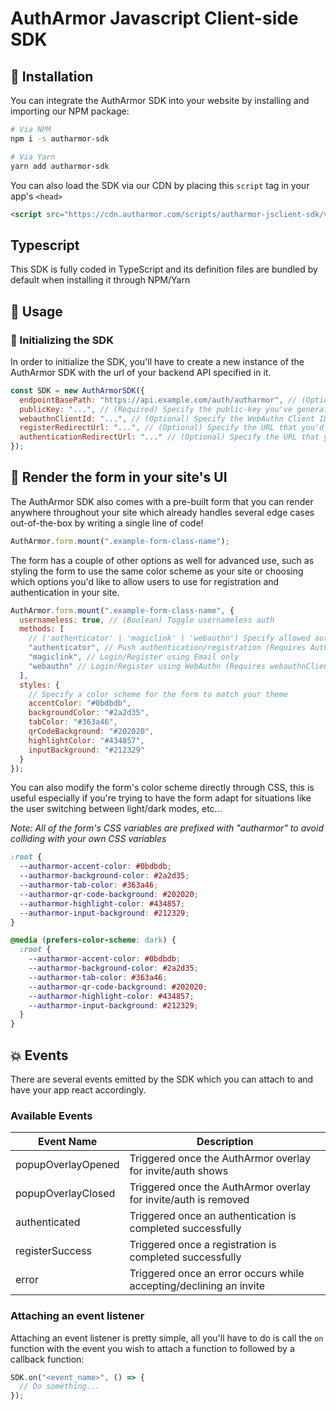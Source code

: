 # AuthArmor Javascript Client-side SDK

## 🏁 Installation

You can integrate the AuthArmor SDK into your website by installing and importing our NPM package:

```bash
# Via NPM
npm i -s autharmor-sdk

# Via Yarn
yarn add autharmor-sdk
```

You can also load the SDK via our CDN by placing this `script` tag in your app's `<head>`

```html
<script src="https://cdn.autharmor.com/scripts/autharmor-jsclient-sdk/v2.0.0/autharmor-jsclient-sdk_v2.0.0.js"></script>
```

## Typescript

This SDK is fully coded in TypeScript and its definition files are bundled by default when installing it through NPM/Yarn

## 🧭 Usage

### 🚀 Initializing the SDK

In order to initialize the SDK, you'll have to create a new instance of the AuthArmor SDK with the url of your backend API specified in it.

```javascript
const SDK = new AuthArmorSDK({
  endpointBasePath: "https://api.example.com/auth/autharmor", // (Optional) specify your backend's url
  publicKey: "...", // (Required) Specify the public-key you've generated from the AuthArmor Dashboard
  webauthnClientId: "...", // (Optional) Specify the WebAuthn Client ID you've generated from the AuthArmor Dashboard
  registerRedirectUrl: "...", // (Optional) Specify the URL that you'd like to redirect the user to after registering
  authenticationRedirectUrl: "..." // (Optional) Specify the URL that you'd like to redirect the user to after logging in
});
```

## 📃 Render the form in your site's UI

The AuthArmor SDK also comes with a pre-built form that you can render anywhere throughout your site which already handles several edge cases out-of-the-box by writing a single line of code!

```js
AuthArmor.form.mount(".example-form-class-name");
```

The form has a couple of other options as well for advanced use, such as styling the form to use the same color scheme as your site or choosing which options you'd like to allow users to use for registration and authentication in your site.

```js
AuthArmor.form.mount(".example-form-class-name", {
  usernameless: true, // (Boolean) Toggle usernameless auth
  methods: [
    // ('authenticator' | 'magiclink' | 'webauthn') Specify allowed authentication methods
    "authenticator", // Push authentication/registration (Requires AuthArmor app)
    "magiclink", // Login/Register using Email only
    "webauthn" // Login/Register using WebAuthn (Requires webauthnClientId to be specified)
  ],
  styles: {
    // Specify a color scheme for the form to match your theme
    accentColor: "#0bdbdb",
    backgroundColor: "#2a2d35",
    tabColor: "#363a46",
    qrCodeBackground: "#202020",
    highlightColor: "#434857",
    inputBackground: "#212329"
  }
});
```

You can also modify the form's color scheme directly through CSS, this is useful especially if you're trying to have the form adapt for situations like the user switching between light/dark modes, etc...

_Note: All of the form's CSS variables are prefixed with "autharmor" to avoid colliding with your own CSS variables_

```css
:root {
  --autharmor-accent-color: #0bdbdb;
  --autharmor-background-color: #2a2d35;
  --autharmor-tab-color: #363a46;
  --autharmor-qr-code-background: #202020;
  --autharmor-highlight-color: #434857;
  --autharmor-input-background: #212329;
}

@media (prefers-color-scheme: dark) {
  :root {
    --autharmor-accent-color: #0bdbdb;
    --autharmor-background-color: #2a2d35;
    --autharmor-tab-color: #363a46;
    --autharmor-qr-code-background: #202020;
    --autharmor-highlight-color: #434857;
    --autharmor-input-background: #212329;
  }
}
```

## 💥 Events

There are several events emitted by the SDK which you can attach to and have your app react accordingly.

### Available Events

| Event Name         | Description                                                        |
| ------------------ | ------------------------------------------------------------------ |
| popupOverlayOpened | Triggered once the AuthArmor overlay for invite/auth shows         |
| popupOverlayClosed | Triggered once the AuthArmor overlay for invite/auth is removed    |
| authenticated      | Triggered once an authentication is completed successfully         |
| registerSuccess    | Triggered once a registration is completed successfully            |
| error              | Triggered once an error occurs while accepting/declining an invite |

### Attaching an event listener

Attaching an event listener is pretty simple, all you'll have to do is call the `on` function with the event you wish to attach a function to followed by a callback function:

```javascript
SDK.on("<event_name>", () => {
  // Do something...
});
```
